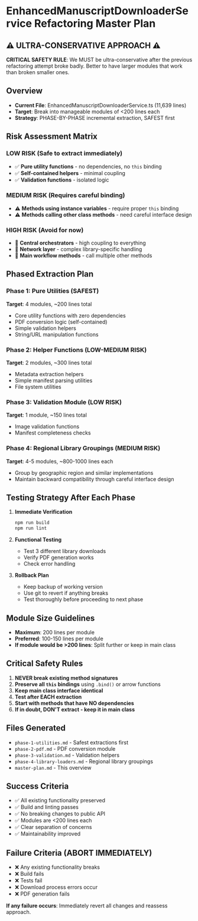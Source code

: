 # EnhancedManuscriptDownloaderService Refactoring Master Plan

## ⚠️ ULTRA-CONSERVATIVE APPROACH ⚠️

**CRITICAL SAFETY RULE**: We MUST be ultra-conservative after the previous refactoring attempt broke badly. Better to have larger modules that work than broken smaller ones.

## Overview
- **Current File**: EnhancedManuscriptDownloaderService.ts (11,639 lines)
- **Target**: Break into manageable modules of <200 lines each
- **Strategy**: PHASE-BY-PHASE incremental extraction, SAFEST first

## Risk Assessment Matrix

### LOW RISK (Safe to extract immediately)
- ✅ **Pure utility functions** - no dependencies, no `this` binding
- ✅ **Self-contained helpers** - minimal coupling
- ✅ **Validation functions** - isolated logic

### MEDIUM RISK (Requires careful binding)
- ⚠️ **Methods using instance variables** - require proper `this` binding
- ⚠️ **Methods calling other class methods** - need careful interface design

### HIGH RISK (Avoid for now)
- 🚫 **Central orchestrators** - high coupling to everything
- 🚫 **Network layer** - complex library-specific handling
- 🚫 **Main workflow methods** - call multiple other methods

## Phased Extraction Plan

### Phase 1: Pure Utilities (SAFEST)
**Target**: 4 modules, ~200 lines total
- Core utility functions with zero dependencies
- PDF conversion logic (self-contained)
- Simple validation helpers
- String/URL manipulation functions

### Phase 2: Helper Functions (LOW-MEDIUM RISK)
**Target**: 2 modules, ~300 lines total  
- Metadata extraction helpers
- Simple manifest parsing utilities
- File system utilities

### Phase 3: Validation Module (LOW RISK)
**Target**: 1 module, ~150 lines total
- Image validation functions
- Manifest completeness checks

### Phase 4: Regional Library Groupings (MEDIUM RISK)
**Target**: 4-5 modules, ~800-1000 lines each
- Group by geographic region and similar implementations
- Maintain backward compatibility through careful interface design

## Testing Strategy After Each Phase

1. **Immediate Verification**
   ```bash
   npm run build
   npm run lint
   ```

2. **Functional Testing**
   - Test 3 different library downloads
   - Verify PDF generation works
   - Check error handling

3. **Rollback Plan**
   - Keep backup of working version
   - Use git to revert if anything breaks
   - Test thoroughly before proceeding to next phase

## Module Size Guidelines

- **Maximum**: 200 lines per module
- **Preferred**: 100-150 lines per module  
- **If module would be >200 lines**: Split further or keep in main class

## Critical Safety Rules

1. **NEVER break existing method signatures**
2. **Preserve all `this` bindings** using `.bind()` or arrow functions
3. **Keep main class interface identical**
4. **Test after EACH extraction**
5. **Start with methods that have NO dependencies**
6. **If in doubt, DON'T extract - keep it in main class**

## Files Generated

- `phase-1-utilities.md` - Safest extractions first
- `phase-2-pdf.md` - PDF conversion module  
- `phase-3-validation.md` - Validation helpers
- `phase-4-library-loaders.md` - Regional library groupings
- `master-plan.md` - This overview

## Success Criteria

- ✅ All existing functionality preserved
- ✅ Build and linting passes
- ✅ No breaking changes to public API
- ✅ Modules are <200 lines each
- ✅ Clear separation of concerns
- ✅ Maintainability improved

## Failure Criteria (ABORT IMMEDIATELY)

- ❌ Any existing functionality breaks
- ❌ Build fails
- ❌ Tests fail
- ❌ Download process errors occur
- ❌ PDF generation fails

**If any failure occurs**: Immediately revert all changes and reassess approach.